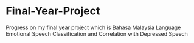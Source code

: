 # Final-Year-Project
Progress on my final year project which is Bahasa Malaysia Language Emotional Speech Classification and Correlation with Depressed Speech
